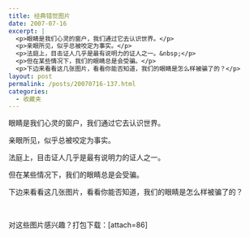 ```yaml
---
title: 经典错觉图片
date: 2007-07-16
excerpt: |
  <p>眼睛是我们心灵的窗户，我们通过它去认识世界。</p>
  <p>亲眼所见，似乎总被咬定为事实。</p>
  <p>法庭上，目击证人几乎是最有说明力的证人之一。&nbsp;</p>
  <p>但在某些情况下，我们的眼睛总是会受骗。</p>
  <p>下边来看看这几张图片，看看你能否知道，我们的眼睛是怎么样被骗了的？</p>
layout: post
permalink: /posts/20070716-137.html
categories:
  - 收藏夹
---
```

眼睛是我们心灵的窗户，我们通过它去认识世界。

亲眼所见，似乎总被咬定为事实。

法庭上，目击证人几乎是最有说明力的证人之一。

但在某些情况下，我们的眼睛总是会受骗。

下边来看看这几张图片，看看你能否知道，我们的眼睛是怎么样被骗了的？

&nbsp;

对这些图片感兴趣？打包下载：[attach=86]